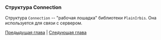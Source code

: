 ### Структура Connection

Структура `Connection` -- "рабочая лошадка" библиотеки `PlainIrbis`. Она используется для связи с сервером.

[Предыдущая глава](chapter1.md) | [Следующая глава](chapter3.md)
